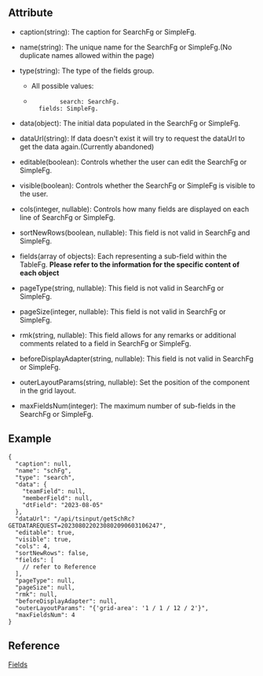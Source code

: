 ## Attribute

  * caption(string): The caption for SearchFg or SimpleFg.

  

  * name(string): The unique name for the SearchFg or SimpleFg.(No duplicate names allowed within the page)

  

  * type(string): The type of the fields group. 
    * All possible values:
    *             search: SearchFg.
            fields: SimpleFg.
        

  

  * data(object): The initial data populated in the SearchFg or SimpleFg.

  

  * dataUrl(string): If data doesn't exist it will try to request the dataUrl to get the data again.(Currently abandoned)

  

  * editable(boolean): Controls whether the user can edit the SearchFg or SimpleFg.
  * visible(boolean): Controls whether the SearchFg or SimpleFg is visible to the user.

  

  * cols(integer, nullable): Controls how many fields are displayed on each line of SearchFg or SimpleFg.

  

  * sortNewRows(boolean, nullable): This field is not valid in SearchFg and SimpleFg.

  

  * fields(array of objects): Each representing a sub-field within the TableFg. **Please refer to the information for the specific content of each object**

  

  * pageType(string, nullable): This field is not valid in SearchFg or SimpleFg.
  * pageSize(integer, nullable): This field is not valid in SearchFg or SimpleFg.

  

  * rmk(string, nullable): This field allows for any remarks or additional comments related to a field in SearchFg or SimpleFg.

  

  * beforeDisplayAdapter(string, nullable): This field is not valid in SearchFg or SimpleFg.

  

  * outerLayoutParams(string, nullable): Set the position of the component in the grid layout.

  

  * maxFieldsNum(integer): The maximum number of sub-fields in the SearchFg or SimpleFg.

## Example

    
    
    {
      "caption": null,
      "name": "schFg",
      "type": "search",
      "data": {
        "teamField": null,
        "memberField": null,
        "dtField": "2023-08-05"
      },
      "dataUrl": "/api/tsinput/getSchRc?GETDATAREQUEST=2023080220230802090603106247",
      "editable": true,
      "visible": true,
      "cols": 4,
      "sortNewRows": false,
      "fields": [
        // refer to Reference 
      ],
      "pageType": null,
      "pageSize": null,
      "rmk": null,
      "beforeDisplayAdapter": null,
      "outerLayoutParams": "{'grid-area': '1 / 1 / 12 / 2'}",
      "maxFieldsNum": 4
    }
    

## Reference

[Fields](Fields.md "Fields")

